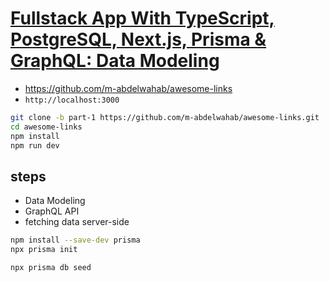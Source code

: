 # [Fullstack App With TypeScript, PostgreSQL, Next.js, Prisma & GraphQL: Data Modeling](https://prisma.io/blog/fullstack-nextjs-graphql-prisma-oklidw1rhw)

- <https://github.com/m-abdelwahab/awesome-links>
- `http://localhost:3000`

```sh
git clone -b part-1 https://github.com/m-abdelwahab/awesome-links.git
cd awesome-links
npm install
npm run dev
```

## steps

- Data Modeling
- GraphQL API
- fetching data server-side

```sh
npm install --save-dev prisma
npx prisma init

npx prisma db seed
```
